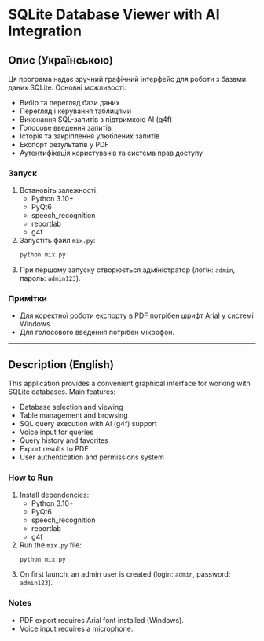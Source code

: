 # SQLite Database Viewer with AI Integration

## Опис (Українською)

Ця програма надає зручний графічний інтерфейс для роботи з базами даних SQLite. Основні можливості:

- Вибір та перегляд бази даних
- Перегляд і керування таблицями
- Виконання SQL-запитів з підтримкою AI (g4f)
- Голосове введення запитів
- Історія та закріплення улюблених запитів
- Експорт результатів у PDF
- Аутентифікація користувачів та система прав доступу

### Запуск

1. Встановіть залежності:
   - Python 3.10+
   - PyQt6
   - speech_recognition
   - reportlab
   - g4f
2. Запустіть файл `mix.py`:
   ```bash
   python mix.py
   ```
3. При першому запуску створюється адміністратор (логін: `admin`, пароль: `admin123`).

### Примітки
- Для коректної роботи експорту в PDF потрібен шрифт Arial у системі Windows.
- Для голосового введення потрібен мікрофон.

---

## Description (English)

This application provides a convenient graphical interface for working with SQLite databases. Main features:

- Database selection and viewing
- Table management and browsing
- SQL query execution with AI (g4f) support
- Voice input for queries
- Query history and favorites
- Export results to PDF
- User authentication and permissions system

### How to Run

1. Install dependencies:
   - Python 3.10+
   - PyQt6
   - speech_recognition
   - reportlab
   - g4f
2. Run the `mix.py` file:
   ```bash
   python mix.py
   ```
3. On first launch, an admin user is created (login: `admin`, password: `admin123`).

### Notes
- PDF export requires Arial font installed (Windows).
- Voice input requires a microphone.
